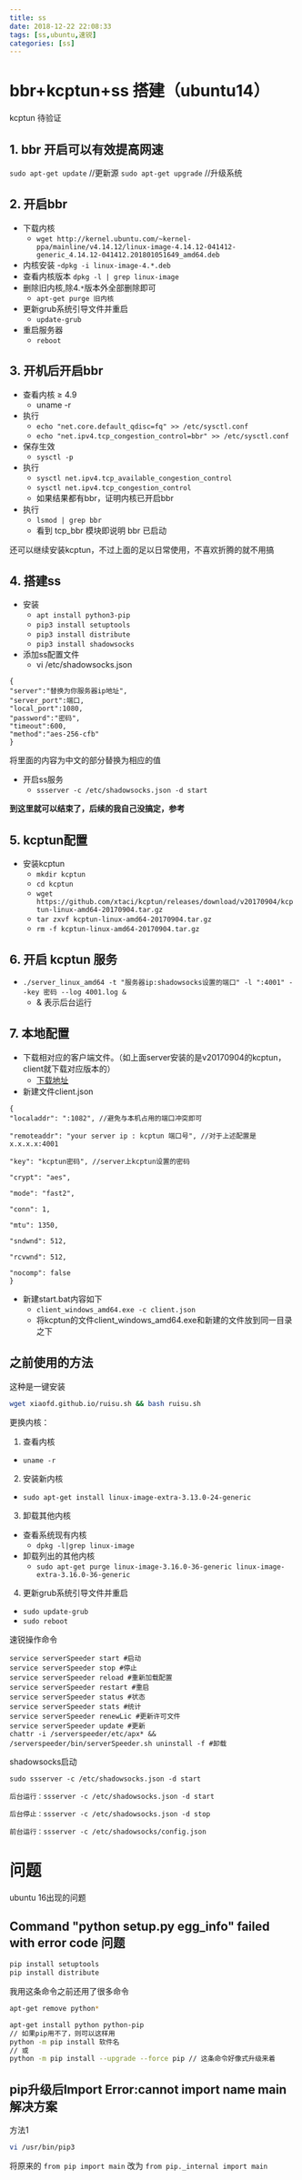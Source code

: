 ```yaml
---
title: ss
date: 2018-12-22 22:08:33
tags: [ss,ubuntu,速锐]
categories: [ss]
---
```



# bbr+kcptun+ss 搭建（ubuntu14）
kcptun 待验证
## 1. bbr 开启可以有效提高网速

`sudo apt-get update`  //更新源
`sudo apt-get upgrade`  //升级系统

## 2. 开启bbr
- 下载内核
  - `wget http://kernel.ubuntu.com/~kernel-ppa/mainline/v4.14.12/linux-image-4.14.12-041412-generic_4.14.12-041412.201801051649_amd64.deb`
- 内核安装
  -`dpkg -i linux-image-4.*.deb`
- 查看内核版本
`dpkg -l | grep linux-image`
- 删除旧内核,除4.`*`版本外全部删除即可
  - `apt-get purge 旧内核`
- 更新grub系统引导文件并重启
  - `update-grub`
- 重启服务器
  - `reboot`

## 3. 开机后开启bbr
- 查看内核 ≥ 4.9
  - uname -r
- 执行
  - `echo "net.core.default_qdisc=fq" >> /etc/sysctl.conf`
  - `echo "net.ipv4.tcp_congestion_control=bbr" >> /etc/sysctl.conf`
- 保存生效
  - `sysctl -p`
- 执行
  - `sysctl net.ipv4.tcp_available_congestion_control`
  - `sysctl net.ipv4.tcp_congestion_control`
  - 如果结果都有bbr，证明内核已开启bbr
- 执行
  - `lsmod | grep bbr`
  - 看到 tcp_bbr 模块即说明 bbr 已启动

还可以继续安装kcptun，不过上面的足以日常使用，不喜欢折腾的就不用搞

## 4. 搭建ss
- 安装
  - `apt install python3-pip`
  - `pip3 install setuptools`
  - `pip3 install distribute`
  - `pip3 install shadowsocks`
- 添加ss配置文件
  - vi /etc/shadowsocks.json
```
{
"server":"替换为你服务器ip地址",  
"server_port":端口,
"local_port":1080,
"password":"密码",
"timeout":600,
"method":"aes-256-cfb"
}
```
将里面的内容为中文的部分替换为相应的值

- 开启ss服务
  - `ssserver -c /etc/shadowsocks.json -d start`

**到这里就可以结束了，后续的我自己没搞定，参考**

## 5. kcptun配置
- 安装kcptun
  - `mkdir kcptun`
  - `cd kcptun`
  - `wget https://github.com/xtaci/kcptun/releases/download/v20170904/kcptun-linux-amd64-20170904.tar.gz`
  - `tar zxvf kcptun-linux-amd64-20170904.tar.gz`
  - `rm -f kcptun-linux-amd64-20170904.tar.gz`

## 6. 开启 kcptun 服务

- `./server_linux_amd64 -t "服务器ip:shadowsocks设置的端口" -l ":4001" --key 密码 --log 4001.log &`
  - & 表示后台运行

## 7. 本地配置
- 下载相对应的客户端文件。（如上面server安装的是v20170904的kcptun，client就下载对应版本的）
  - [下载地址](https://github.com/xtaci/kcptun/releases?after=v20171129)
- 新建文件client.json
```
{
"localaddr": ":1082", //避免与本机占用的端口冲突即可

"remoteaddr": "your server ip : kcptun 端口号", //对于上述配置是 x.x.x.x:4001

"key": "kcptun密码", //server上kcptun设置的密码

"crypt": "aes",

"mode": "fast2",

"conn": 1,

"mtu": 1350,

"sndwnd": 512,

"rcvwnd": 512,

"nocomp": false
}
```
- 新建start.bat内容如下
  - `client_windows_amd64.exe -c client.json`
  - 将kcptun的文件client_windows_amd64.exe和新建的文件放到同一目录之下









## 之前使用的方法

这种是一键安装
```bash
wget xiaofd.github.io/ruisu.sh && bash ruisu.sh
```

更换内核：
1. 查看内核
  - `uname -r`
2. 安装新内核
  - `sudo apt-get install linux-image-extra-3.13.0-24-generic`
3. 卸载其他内核
  - 查看系统现有内核
    - `dpkg -l|grep linux-image`
  - 卸载列出的其他内核
    - `sudo apt-get purge linux-image-3.16.0-36-generic linux-image-extra-3.16.0-36-generic`
4.  更新grub系统引导文件并重启
  - `sudo update-grub `
  - `sudo reboot`

速锐操作命令
```
service serverSpeeder start #启动
service serverSpeeder stop #停止
service serverSpeeder reload #重新加载配置
service serverSpeeder restart #重启
service serverSpeeder status #状态
service serverSpeeder stats #统计
service serverSpeeder renewLic #更新许可文件
service serverSpeeder update #更新
chattr -i /serverspeeder/etc/apx* && /serverspeeder/bin/serverSpeeder.sh uninstall -f #卸载
```

shadowsocks启动
```
sudo ssserver -c /etc/shadowsocks.json -d start

后台运行：ssserver -c /etc/shadowsocks.json -d start

后台停止：ssserver -c /etc/shadowsocks.json -d stop

前台运行：ssserver -c /etc/shadowsocks/config.json

```


<!-- {
"server":"",
"server_port":31241,
"local_port":1080,
"password":"@a1004041672A.@",
"timeout":600,
"method":"aes-256-cfb"
}


./server_linux_amd64 -t ":31241" -l ":4001" --key "@a1004041672A.@" --log 4001.log -->

# 问题
ubuntu 16出现的问题
## Command "python setup.py egg_info" failed with error code 问题
```bash
pip install setuptools
pip install distribute
```
我用这条命令之前还用了很多命令
```bash
apt-get remove python*

apt-get install python python-pip
// 如果pip用不了，则可以这样用
python -m pip install 软件名
// 或
python -m pip install --upgrade --force pip // 这条命令好像式升级来着
```
## pip升级后Import Error:cannot import name main解决方案
方法1
```bash
vi /usr/bin/pip3
```
将原来的
`from pip import main` 改为 `from pip._internal import main`
